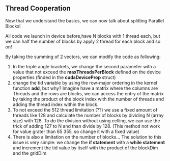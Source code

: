 ## Thread Cooperation

Now that we understand the basics, we can now talk about splitting Parallel Blocks!

All code we launch in device before,have N blocks with 1 thread each, but we can half the number of blocks by apply 2 thread for each block and so on!

By taking the summing of 2 vectors, we can modify the code as following:

1. In the triple angle brackets, we change the second parameter with a value that not exceed the **maxThreadsPerBlock** defined on the device properties (finded in the **cudaDeviceProp** struct)
2. change the tid variable by using the row-major ordering in the kernel function **add**, but why? Imagine have a matrix where the columns are Threads and the rows are blocks, we can access the entry of the matrix by taking the product of the block index with the number of threads and adding the thread index within the block.
3. To not exceed the 512 thread limitation (??) we use a fixed amount of threads like 128 and calculate the number of blocks by dividing N (array size) with 128. To do the division without using celling, we can use the trick of adding 127 to N and than divide by 128. (This method not work for value grater than 65 355, so change it with a fixed value)
4. There is also a limitation on the number of blocks... The solution to this issue is very simple: we change the **if statement** with a **while statement** and increment the tid value by itself with the product of the blockDim and the gridDim